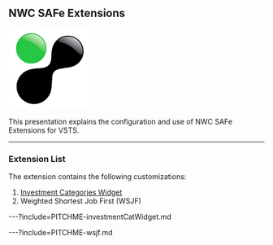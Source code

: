 ## NWC SAFe Extensions

![NWC Logo](images/logo.png)

This presentation explains the configuration and use of NWC SAFe Extensions for VSTS.

---

### Extension List

The extension contains the following customizations:
1. [Investment Categories Widget](PITCHME-ivestmentCatWidget.md)
1. Weighted Shortest Job First (WSJF)

---?include=PITCHME-investmentCatWidget.md

---?include=PITCHME-wsjf.md

